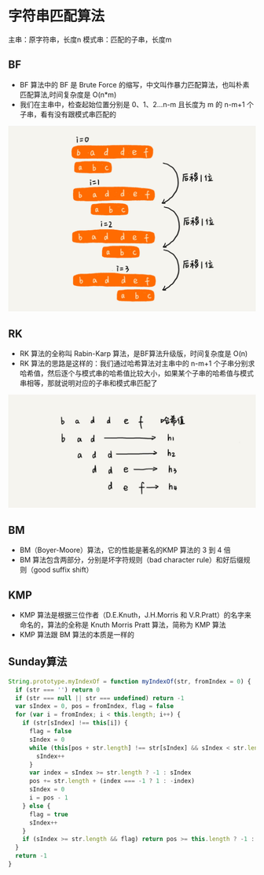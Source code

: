 # 字符串匹配算法

主串：原字符串，长度n
模式串：匹配的子串，长度m

## BF

- BF 算法中的 BF 是 Brute Force 的缩写，中文叫作暴力匹配算法，也叫朴素匹配算法,时间复杂度是 O(n*m)
- 我们在主串中，检查起始位置分别是 0、1、2…n-m 且长度为 m 的 n-m+1 个子串，看有没有跟模式串匹配的

![bf](./img/19.jpg)

## RK

- RK 算法的全称叫 Rabin-Karp 算法，是BF算法升级版，时间复杂度是 O(n)
- RK 算法的思路是这样的：我们通过哈希算法对主串中的 n-m+1 个子串分别求哈希值，然后逐个与模式串的哈希值比较大小，如果某个子串的哈希值与模式串相等，那就说明对应的子串和模式串匹配了

![rk](./img/20.jpg)

## BM

- BM（Boyer-Moore）算法，它的性能是著名的KMP 算法的 3 到 4 倍
- BM 算法包含两部分，分别是坏字符规则（bad character rule）和好后缀规则（good suffix shift）

## KMP

- KMP 算法是根据三位作者（D.E.Knuth，J.H.Morris 和 V.R.Pratt）的名字来命名的，算法的全称是 Knuth Morris Pratt 算法，简称为 KMP 算法
- KMP 算法跟 BM 算法的本质是一样的

## Sunday算法

```js
String.prototype.myIndexOf = function myIndexOf(str, fromIndex = 0) {
  if (str === '') return 0
  if (str === null || str === undefined) return -1
  var sIndex = 0, pos = fromIndex, flag = false
  for (var i = fromIndex; i < this.length; i++) {
    if (str[sIndex] !== this[i]) {
      flag = false
      sIndex = 0
      while (this[pos + str.length] !== str[sIndex] && sIndex < str.length) {
        sIndex++
      }
      var index = sIndex >= str.length ? -1 : sIndex
      pos += str.length + (index === -1 ? 1 : -index)
      sIndex = 0
      i = pos - 1
    } else {
      flag = true
      sIndex++
    }
    if (sIndex >= str.length && flag) return pos >= this.length ? -1 : pos
  }
  return -1
}
```